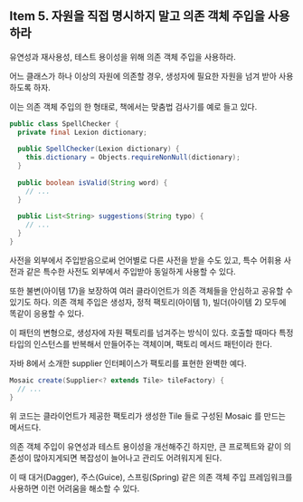 ## Item 5. 자원을 직접 명시하지 말고 의존 객체 주입을 사용하라



유연성과 재사용성, 테스트 용이성을 위해 의존 객체 주입을 사용하라.

어느 클래스가 하나 이상의 자원에 의존할 경우, 생성자에 필요한 자원을 넘겨 받아 사용하도록 하자. 

이는 의존 객체 주입의 한 형태로, 책에서는 맞춤법 검사기를 예로 들고 있다.



```java
public class SpellChecker {
  private final Lexion dictionary;
  
  public SpellChecker(Lexion dictionary) {
    this.dictionary = Objects.requireNonNull(dictionary);
  }
  
  public boolean isValid(String word) {
    // ...
  }
  
  public List<String> suggestions(String typo) {
    // ...
  }
}
```



사전을 외부에서 주입받음으로써 언어별로 다른 사전을 받을 수도 있고, 특수 어휘용 사전과 같은 특수한 사전도 외부에서 주입받아 동일하게 사용할 수 있다.

또한 불변(아이템 17)을 보장하여 여러 클라이언트가 의존 객체들을 안심하고 공유할 수 있기도 하다. 의존 객체 주입은 생성자, 정적 팩토리(아이템 1), 빌더(아이템 2) 모두에 똑같이 응용할 수 있다.



이 패턴의 변형으로, 생성자에 자원 팩토리를 넘겨주는 방식이 있다. 호출할 때마다 특정 타입의 인스턴스를 반복해서 만들어주는 객체이며, 팩토리 메서드 패턴이라 한다.

자바 8에서 소개한 supplier<T> 인터페이스가 팩토리를 표현한 완벽한 예다. 

```java
Mosaic create(Supplier<? extends Tile> tileFactory) {
  // ...
}
```



위 코드는 클라이언트가 제공한 팩토리가 생성한 Tile 들로 구성된 Mosaic 를 만드는 메서드다.



의존 객체 주입이 유연성과 테스트 용이성을 개선해주긴 하지만, 큰 프로젝트와 같이 의존성이 많아지게되면 복잡성이 늘어나고 관리도 어려워지게 된다. 

이 때 대거(Dagger), 주스(Guice), 스프링(Spring) 같은 의존 객체 주입 프레임워크를 사용하면 이런 어려움을 해소할 수 있다.